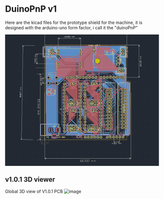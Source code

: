 # DuinoPnP v1
Here are the kicad files for the prototype shield for the machine, it is designed with the arduino-uno form factor, i call it the "duinoPnP"

![image](images/duinopnp_v1.png)

## v1.0.1 3D viewer

Global 3D view of V1.0.1 PCB
![image](images/3DviewerV1.0.1.png)
